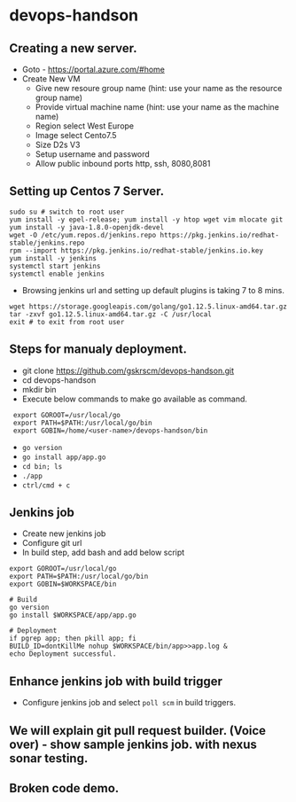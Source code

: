 # devops-handson

## Creating a new server. 
- Goto - https://portal.azure.com/#home
- Create New VM
  - Give new resoure group name (hint: use  your name as the resource group name)
  - Provide virtual machine name (hint: use  your name as the machine name)
  - Region select West Europe
  - Image select Cento7.5 
  - Size D2s V3
  - Setup username and password
  - Allow public inbound ports http, ssh, 8080,8081


## Setting up Centos 7 Server. 
```
sudo su # switch to root user
yum install -y epel-release; yum install -y htop wget vim mlocate git
yum install -y java-1.8.0-openjdk-devel
wget -O /etc/yum.repos.d/jenkins.repo https://pkg.jenkins.io/redhat-stable/jenkins.repo
rpm --import https://pkg.jenkins.io/redhat-stable/jenkins.io.key
yum install -y jenkins
systemctl start jenkins
systemctl enable jenkins
```
- Browsing jenkins url and setting up default plugins is taking 7 to 8 mins. 
```
wget https://storage.googleapis.com/golang/go1.12.5.linux-amd64.tar.gz
tar -zxvf go1.12.5.linux-amd64.tar.gz -C /usr/local
exit # to exit from root user
```

## Steps for manualy deployment. 
  - git clone https://github.com/gskrscm/devops-handson.git 
  - cd devops-handson
  - mkdir bin
  - Execute below commands to make go available as command. 
  ``` 
   export GOROOT=/usr/local/go
   export PATH=$PATH:/usr/local/go/bin
   export GOBIN=/home/<user-name>/devops-handson/bin 
  ```
  - ` go version `
  - `go install app/app.go` 
  - `cd bin; ls`
  - `./app` 
  - `ctrl/cmd + c` 

## Jenkins job
- Create new jenkins job <Free style>
- Configure git url
- In build step, add bash and add below script 
```
export GOROOT=/usr/local/go
export PATH=$PATH:/usr/local/go/bin
export GOBIN=$WORKSPACE/bin

# Build 
go version
go install $WORKSPACE/app/app.go

# Deployment
if pgrep app; then pkill app; fi
BUILD_ID=dontKillMe nohup $WORKSPACE/bin/app>>app.log & 
echo Deployment successful. 
```

## Enhance jenkins job with build trigger 
 - Configure jenkins job and select `poll scm` in build triggers. 

## We will explain git pull request builder. (Voice over) - show sample jenkins job. with nexus sonar testing. 
## Broken code demo. 
